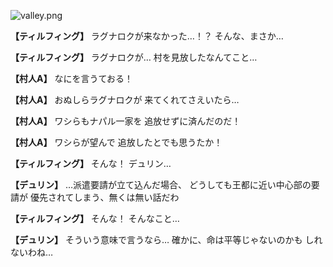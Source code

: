 
![valley.png](../images/backgrounds/valley.png)

**【ティルフィング】**
ラグナロクが来なかった…！？
そんな、まさか…

**【ティルフィング】**
ラグナロクが…
村を見放したなんてこと…

**【村人A】**
なにを言うておる！

**【村人A】**
おぬしらラグナロクが
来てくれてさえいたら…

**【村人A】**
ワシらもナパル一家を
追放せずに済んだのだ！

**【村人A】**
ワシらが望んで
追放したとでも思うたか！

**【ティルフィング】**
そんな！
デュリン…

**【デュリン】**
…派遣要請が立て込んだ場合、
どうしても王都に近い中心部の要請が
優先されてしまう、無くは無い話だわ

**【ティルフィング】**
そんな！
そんなこと…

**【デュリン】**
そういう意味で言うなら…
確かに、命は平等じゃないのかも
しれないわね…
